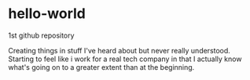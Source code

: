 # hello-world
1st github repository 

Creating things in stuff I've heard about but never really understood. 
Starting to feel like i work for a real tech company in that I actually know what's going on to a greater extent than at the beginning.
